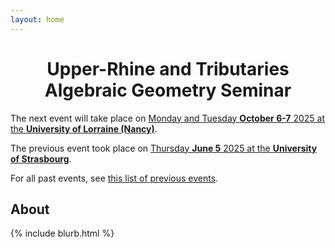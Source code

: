 ```yaml
---
layout: home
---
```


<h1 style="text-align: center">Upper-Rhine and Tributaries<br> Algebraic Geometry Seminar</h1>

The next event will take place on [Monday and Tuesday **October 6-7** 2025 at the **University of Lorraine (Nancy)**](/2025-october).

The previous event took place on [Thursday **June 5** 2025 at the **University of Strasbourg**](/2025-june).

For all past events,
see [this list of previous events](/past).

## About
{% include blurb.html %}
